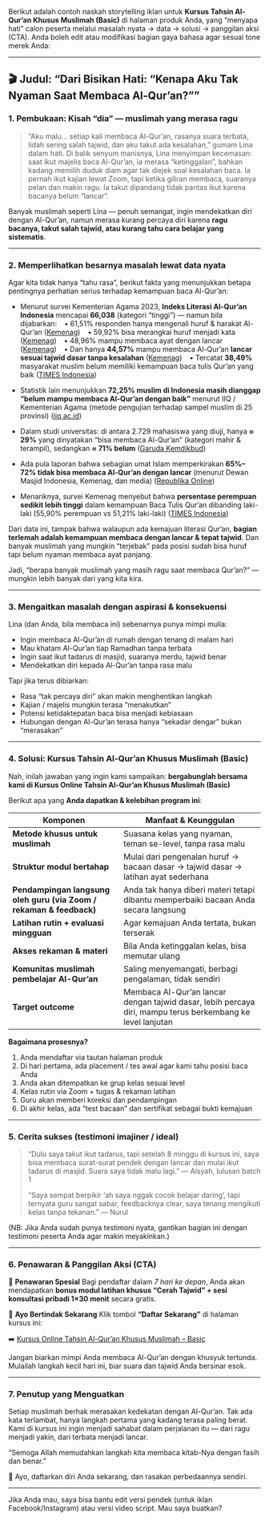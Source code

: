 Berikut adalah contoh naskah storytelling iklan untuk **Kursus Tahsin Al-Qur’an Khusus Muslimah (Basic)** di halaman produk Anda, yang “menyapa hati” calon peserta melalui masalah nyata → data → solusi → panggilan aksi (CTA). Anda boleh edit atau modifikasi bagian gaya bahasa agar sesuai tone merek Anda:

---

## 🎬 Judul: “Dari Bisikan Hati: “Kenapa Aku Tak Nyaman Saat Membaca Al-Qur’an?””

### 1. **Pembukaan: Kisah “dia” — muslimah yang merasa ragu**

> “Aku malu… setiap kali membaca Al-Qur’an, rasanya suara terbata, lidah sering salah tajwid, dan aku takut ada kesalahan,” gumam Lina dalam hati.
> Di balik senyum manisnya, Lina menyimpan kecemasan: saat ikut majelis baca Al-Qur’an, ia merasa “ketinggalan”, bahkan kadang memilih duduk diam agar tak diejek soal kesalahan baca.
> Ia pernah ikut kajian lewat Zoom, tapi ketika giliran membaca, suaranya pelan dan makin ragu. Ia takut dipandang tidak pantas ikut karena bacanya belum “lancar”.

Banyak muslimah seperti Lina — penuh semangat, ingin mendekatkan diri dengan Al-Qur’an, namun merasa kurang percaya diri karena **ragu bacanya, takut salah tajwid, atau kurang tahu cara belajar yang sistematis**.

---

### 2. **Memperlihatkan besarnya masalah lewat data nyata**

Agar kita tidak hanya “tahu rasa”, berikut fakta yang menunjukkan betapa pentingnya perhatian serius terhadap kemampuan baca Al-Qur’an:

* Menurut survei Kementerian Agama 2023, **Indeks Literasi Al-Qur’an Indonesia** mencapai **66,038** (kategori “tinggi”) — namun bila dijabarkan:
    • 61,51% responden hanya mengenali huruf & harakat Al-Qur’an ([Kemenag][1])
    • 59,92% bisa merangkai huruf menjadi kata ([Kemenag][1])
    • 48,96% mampu membaca ayat dengan lancar ([Kemenag][1])
    • Dan hanya **44,57%** mampu membaca Al-Qur’an **lancar sesuai tajwid dasar tanpa kesalahan** ([Kemenag][1])
    • Tercatat **38,49%** masyarakat muslim belum memiliki kemampuan baca tulis Qur’an yang baik ([TIMES Indonesia][2])

* Statistik lain menunjukkan **72,25% muslim di Indonesia masih dianggap “belum mampu membaca Al-Qur’an dengan baik”** menurut IIQ / Kementerian Agama (metode pengujian terhadap sampel muslim di 25 provinsi) ([iiq.ac.id][3])

* Dalam studi universitas: di antara 2.729 mahasiswa yang diuji, hanya **≈ 29%** yang dinyatakan “bisa membaca Al-Qur’an” (kategori mahir & terampil), sedangkan **≈ 71% belum** ([Garuda Kemdikbud][4])

* Ada pula laporan bahwa sebagian umat Islam memperkirakan **65%–72% tidak bisa membaca Al-Qur’an dengan lancar** (menurut Dewan Masjid Indonesia, Kemenag, dan media) ([Republika Online][5])

* Menariknya, survei Kemenag menyebut bahwa **persentase perempuan sedikit lebih tinggi** dalam kemampuan Baca Tulis Qur’an dibanding laki-laki (55,90% perempuan vs 51,21% laki-laki) ([TIMES Indonesia][2])

Dari data ini, tampak bahwa walaupun ada kemajuan literasi Qur’an, **bagian terlemah adalah kemampuan membaca dengan lancar & tepat tajwid**. Dan banyak muslimah yang mungkin “terjebak” pada posisi sudah bisa huruf tapi belum nyaman membaca ayat panjang.

Jadi, “berapa banyak muslimah yang masih ragu saat membaca Qur’an?” — mungkin lebih banyak dari yang kita kira.

---

### 3. **Mengaitkan masalah dengan aspirasi & konsekuensi**

Lina (dan Anda, bila membaca ini) sebenarnya punya mimpi mulia:

* Ingin membaca Al-Qur’an di rumah dengan tenang di malam hari
* Mau khatam Al-Qur’an tiap Ramadhan tanpa terbata
* Ingin saat ikut tadarus di masjid, suaranya merdu, tajwid benar
* Mendekatkan diri kepada Al-Qur’an tanpa rasa malu

Tapi jika terus dibiarkan:

* Rasa “tak percaya diri” akan makin menghentikan langkah
* Kajian / majelis mungkin terasa “menakutkan”
* Potensi ketidaktepatan baca bisa menjadi kebiasaan
* Hubungan dengan Al-Qur’an terasa hanya “sekadar dengar” bukan “merasakan”

---

### 4. **Solusi: Kursus Tahsin Al-Qur’an Khusus Muslimah (Basic)**

Nah, inilah jawaban yang ingin kami sampaikan: **bergabunglah bersama kami di Kursus Online Tahsin Al-Qur’an Khusus Muslimah (Basic)**

Berikut apa yang **Anda dapatkan & kelebihan program ini**:

| Komponen                                                            | Manfaat & Keunggulan                                                                                       |
| ------------------------------------------------------------------- | ---------------------------------------------------------------------------------------------------------- |
| **Metode khusus untuk muslimah**                                    | Suasana kelas yang nyaman, teman se-level, tanpa rasa malu                                                 |
| **Struktur modul bertahap**                                         | Mulai dari pengenalan huruf → bacaan dasar → tajwid dasar → latihan ayat sederhana                         |
| **Pendampingan langsung oleh guru (via Zoom / rekaman & feedback)** | Anda tak hanya diberi materi tetapi dibantu memperbaiki bacaan Anda secara langsung                        |
| **Latihan rutin + evaluasi mingguan**                               | Agar kemajuan Anda tertata, bukan terserak                                                                 |
| **Akses rekaman & materi**                                          | Bila Anda ketinggalan kelas, bisa memutar ulang                                                            |
| **Komunitas muslimah pembelajar Al-Qur’an**                         | Saling menyemangati, berbagi pengalaman, tidak sendiri                                                     |
| **Target outcome**                                                  | Membaca Al-Qur’an lancar dengan tajwid dasar, lebih percaya diri, mampu terus berkembang ke level lanjutan |

**Bagaimana prosesnya?**

1. Anda mendaftar via tautan halaman produk
2. Di hari pertama, ada placement / tes awal agar kami tahu posisi baca Anda
3. Anda akan ditempatkan ke grup kelas sesuai level
4. Kelas rutin via Zoom + tugas & rekaman latihan
5. Guru akan memberi koreksi dan pendampingan
6. Di akhir kelas, ada “test bacaan” dan sertifikat sebagai bukti kemajuan

---

### 5. **Cerita sukses (testimoni imajiner / ideal)**

> “Dulu saya takut ikut tadarus, tapi setelah 8 minggu di kursus ini, saya bisa membaca surat-surat pendek dengan lancar dan mulai ikut tadarus di masjid. Suara saya tidak malu lagi.” — Aisyah, lulusan batch 1
>
> “Saya sempat berpikir ‘ah saya nggak cocok belajar daring’, tapi ternyata guru sangat sabar, feedbacknya clear, saya tenang mengikuti kelas tanpa tekanan.” — Nurul

(NB: Jika Anda sudah punya testimoni nyata, gantikan bagian ini dengan testimoni peserta Anda agar makin meyakinkan.)

---

### 6. **Penawaran & Panggilan Aksi (CTA)**

🎯 **Penawaran Spesial**
Bagi pendaftar dalam *7 hari ke depan*, Anda akan mendapatkan **bonus modul latihan khusus “Cerah Tajwid” + sesi konsultasi pribadi 1×30 menit** secara gratis.

🔔 **Ayo Bertindak Sekarang**
Klik tombol **“Daftar Sekarang”** di halaman kursus ini:

➡️ [Kursus Online Tahsin Al-Qur’an Khusus Muslimah – Basic](https://teguh-sutanto.myr.id/course/kursus-online-tahsin-al-quran-khusus-muslimah-basic)

Jangan biarkan mimpi Anda membaca Al-Qur’an dengan khusyuk tertunda. Mulailah langkah kecil hari ini, biar suara dan tajwid Anda bersinar esok.

---

### 7. **Penutup yang Menguatkan**

Setiap muslimah berhak merasakan kedekatan dengan Al-Qur’an. Tak ada kata terlambat, hanya langkah pertama yang kadang terasa paling berat. Kami di kursus ini ingin menjadi sahabat dalam perjalanan itu — dari ragu menjadi yakin, dari terbata menjadi lancar.

“Semoga Allah memudahkan langkah kita membaca kitab-Nya dengan fasih dan benar.”

🤲 Ayo, daftarkan diri Anda sekarang, dan rasakan perbedaannya sendiri.

---

Jika Anda mau, saya bisa bantu edit versi pendek (untuk iklan Facebook/Instagram) atau versi video script. Mau saya buatkan?

[1]: https://kemenag.go.id/nasional/survei-kemenag-indeks-literasi-al-qur-an-kategori-tinggi-w0A7W?utm_source=chatgpt.com "Survei Kemenag, Indeks Literasi Al-Qur'an Kategori Tinggi"
[2]: https://timesindonesia.co.id/indonesia-positif/472031/inilah-hasil-survei-bimas-islam-kemenag-ri-tentang-literasi-alquran-masyarakat-indonesia?utm_source=chatgpt.com "Inilah Hasil Survei Bimas Islam Kemenag RI Tentang Literasi Al ..."
[3]: https://iiq.ac.id/berita/hasil-riset-angka-buta-aksara-al-quran-di-indonesia-tinggi-sebegini/?utm_source=chatgpt.com "Hasil Riset: Angka Buta Aksara Al-Qur'an di Indonesia ... - IIQ Jakarta"
[4]: https://download.garuda.kemdikbud.go.id/article.php?article=2375523&title=TINGKAT+LITERASI+MEMBACA+ALQURAN+MAHASISWA+DI+PERGURUAN+TINGGI+UMUM+Studi+Terhadap+Mahasiswa+Mata+Kuliah+PAI+Semester+Ganjil+Tahun+2019-2020+di+Universitas+Pendidikan+Indonesia&val=22792&utm_source=chatgpt.com "[PDF] tingkat literasi membaca alquran mahasiswa di"
[5]: https://iqra.republika.co.id/berita/s5g5ao430/72-persen-muslim-indonesia-tak-bisa-baca-alquran?utm_source=chatgpt.com "72 Persen Muslim Indonesia tak Bisa Baca Alquran | Republika Online"
